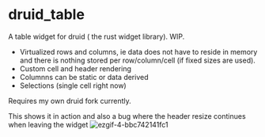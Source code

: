 # druid_table

A table widget for druid ( the rust widget library). WIP.

* Virtualized rows and columns, ie data does not have to reside in memory and there is nothing stored per row/column/cell (if fixed sizes are used).
* Custom cell and header rendering
* Columnns can be static or data derived
* Selections (single cell right now)

Requires my own druid fork currently. 

This shows it in action and also a bug where the header resize continues when leaving the widget
![ezgif-4-bbc742141fc1](https://user-images.githubusercontent.com/752137/89051955-e7e8f280-d34c-11ea-85ca-175f3e291ced.gif)
